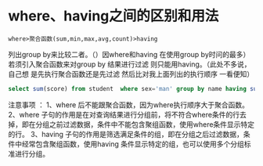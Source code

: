 
# where、having之间的区别和用法
`where>聚合函数(sum,min,max,avg,count)>having`

列出group by来比较二者。（）因where和having 在使用group by时问的最多）
若须引入聚合函数来对group by 结果进行过滤 则只能用having。（此处不多说，自己想 是先执行聚合函数还是先过滤 然后比对我上面列出的执行顺序 一看便知）

``` sql
select sum(score) from student  where sex='man' group by name having sum(score)>210
```

注意事项 ：
1、where 后不能跟聚合函数，因为where执行顺序大于聚合函数。
2、where 子句的作用是在对查询结果进行分组前，将不符合where条件的行去掉，即在分组之前过滤数据，条件中不能包含聚组函数，使用where条件显示特定的行。
3、having 子句的作用是筛选满足条件的组，即在分组之后过滤数据，条件中经常包含聚组函数，使用having 条件显示特定的组，也可以使用多个分组标准进行分组。